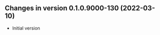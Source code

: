 




<!-- NEWS.md was auto-generated by NEWS.Rmd. Please DO NOT edit by hand!-->

## Changes in version 0.1.0.9000-130 (2022-03-10)

-   Initial version
